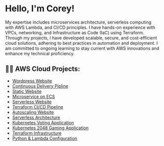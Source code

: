 <h1> Hello, I'm Corey! </h1>

My expertise includes microservices architecture, serverless computing with AWS Lambda, and CI/CD principles. I have hands-on experience with VPCs, networking, and Infrastructure as Code (IaC) using Terraform. Through my projects, I have developed scalable, secure, and cost-efficient cloud solutions, adhering to best practices in automation and deployment. I am committed to ongoing learning to stay current with AWS innovations and enhance my technical proficiency.


<h2> 👨‍💻 AWS Cloud Projects: </h2>


  - [Wordpress Website](https://github.com/Battlecode93/Wordpress-website-on-AWS)                                
  - [Continuous Delivery Pipline](https://github.com/Battlecode93/Continuous-Delivery-Pipeline-Project)
  - [Static Website](https://github.com/Battlecode93/Static-website-project)
  - [Microservice on ECS](https://github.com/Battlecode93/Microservice-ECS-project)
  - [Serverless Website](https://github.com/Battlecode93/Serverless-project)
  - [Terraform CI/CD Pipeline](https://github.com/Battlecode93/Terraform-CICD-Project)
  - [Autoscaling Website](https://github.com/Battlecode93/Autoscaling-Project)
  - [Serverless Architecture](https://github.com/Battlecode93/Serverless-Project2)
  - [Kubernetes Voting Application](https://github.com/Battlecode93/Kubernetes-App-Project)
  - [Kubernetes 2048 Gaming Application](https://github.com/Battlecode93/Kubernetes-2048game-App)
  - [Terraform Infrastructure](https://github.com/Battlecode93/Terraform-AWS-Project/tree/main)
  - [Python & Lambda Configuration](https://github.com/Battlecode93/Python-Lambda-Project)













